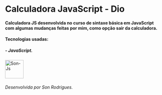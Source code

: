 # Calculadora JavaScript - Dio

#### Calculadora JS desenvolvida no curso de sintaxe básica em JavaScript com algumas mudanças feitas por mim, como opção sair da calculadora.

#### Tecnologias usadas:

##### -	JavaScript.

<div>
    <img align = "center" alt = "Son-Js" height = "60" width = "60" src = "https://img.icons8.com/color/480/000000/javascript--v2.png"/>
</div>







###### Desenvolvida por Son Rodrigues.